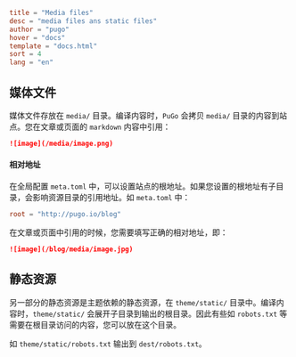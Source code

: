 ```toml
title = "Media files"
desc = "media files ans static files"
author = "pugo"
hover = "docs"
template = "docs.html"
sort = 4
lang = "en"
```

## 媒体文件

媒体文件存放在 `media/` 目录。编译内容时，`PuGo` 会拷贝 `media/` 目录的内容到站点。您在文章或页面的 `markdown` 内容中引用：

```markdown
![image](/media/image.png)
```

#### 相对地址

在全局配置 `meta.toml` 中，可以设置站点的根地址。如果您设置的根地址有子目录，会影响资源目录的引用地址。如 `meta.toml` 中：

```toml
root = "http://pugo.io/blog"
```

在文章或页面中引用的时候，您需要填写正确的相对地址，即：

```markdown
![image](/blog/media/image.jpg)
```

## 静态资源

另一部分的静态资源是主题依赖的静态资源，在 `theme/static/` 目录中。编译内容时，`theme/static/` 会展开子目录到输出的根目录。因此有些如 `robots.txt` 等需要在根目录访问的内容，您可以放在这个目录。

如 `theme/static/robots.txt` 输出到 `dest/robots.txt`。

